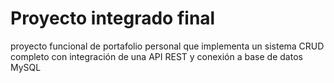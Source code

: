 # Proyecto integrado final
proyecto funcional de portafolio personal que implementa un sistema CRUD completo con integración de una API REST y conexión a base de datos MySQL
